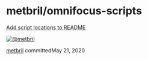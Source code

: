 # metbril/omnifocus-scripts

 [Add script locations to README](https://github.com/metbril/omnifocus-scripts/commit/71582610e266bde25c0d07dc166ea9198787c95c)

 [![@metbril](https://avatars.githubusercontent.com/u/559346?s=60&u=2a2702bcef8d15efcb39ea355631189efa326feb&v=4)](https://github.com/metbril)

[metbril](../metbril-omnifocus-scripts-9.md) committedMay 21, 2020

